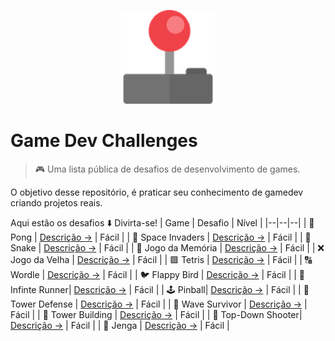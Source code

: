 <p align="center"><img src="https://raw.githubusercontent.com/magegamedev/gamedev-challenges/main/controller.png" alt="Game Dev Challenges" width="150"></p>

# Game Dev Challenges
  
> 🎮 Uma lista pública de desafios de desenvolvimento de games.

O objetivo desse repositório, é praticar seu conhecimento de gamedev criando projetos reais.

Aqui estão os desafios ⬇️ Divirta-se!
| Game | Desafio | Nível |
|--|--|--|
| 🏓 Pong | [Descrição →]() | Fácil |
| 👾 Space Invaders | [Descrição →]() | Fácil |
| 🐍 Snake | [Descrição →]() | Fácil |
| 🧠 Jogo da Memória | [Descrição →]() | Fácil |
| ❌ Jogo da Velha | [Descrição →]() | Fácil |
| 🟩 Tetris | [Descrição →]() | Fácil |
| 🔠 Wordle | [Descrição →]() | Fácil |
| 🐦 Flappy Bird | [Descrição →]() | Fácil |
| 👟 Infinte Runner| [Descrição →]() | Fácil |
| 🕹️ Pinball| [Descrição →]() | Fácil |
| 🏰 Tower Defense | [Descrição →]() | Fácil |
| 👹 Wave Survivor | [Descrição →]() | Fácil |
| 🗼 Tower Building | [Descrição →]() | Fácil |
| 🔫 Top-Down Shooter| [Descrição →]() | Fácil |
| 🧱 Jenga | [Descrição →]() | Fácil |
